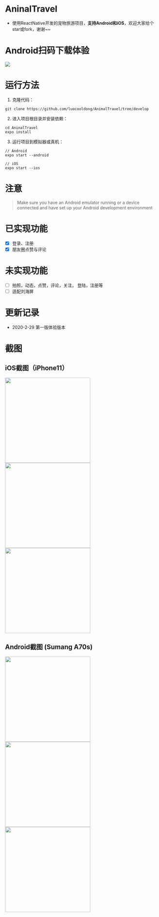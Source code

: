 # AninalTravel
* 使用ReactNative开发的宠物旅游项目，**支持Android和iOS**，欢迎大家给个star或fork，谢谢~~

# Android扫码下载体验
<img src='./screenshots/qr-code.png'>

# 运行方法
1. 克隆代码：

```
git clone https://github.com/luocooldong/AnimalTravel/tree/develop
```

2. 进入项目根目录并安装依赖：

```
cd AninalTravel
expo install
```

3. 运行项目到模拟器或真机：

```
// Android
expo start --android

// iOS
expo start --ios
```

# 注意
> Make sure you have an Android emulator running or a device connected and have set up your Android development environment


# 已实现功能
- [x] 登录、注册
- [x] 朋友圈点赞与评论

# 未实现功能
- [ ] 拍照，动态，点赞，评论，关注， 登陆，注册等
- [ ] 适配刘海屏

# 更新记录
* 2020-2-29 第一版体验版本

# 截图

## iOS截图（iPhone11）
<div>
<img src='./screenshots/ios1.png' width=280>
<img src='./screenshots/ios2.png' width=280>
<img src='./screenshots/ios3.png' width=280>
</div>

## Android截图 (Sumang A70s)
<div>
<img src='./screenshots/ios1.png' width=280>
<img src='./screenshots/ios2.png' width=280>
<img src='./screenshots/ios3.png' width=280>
</div>

